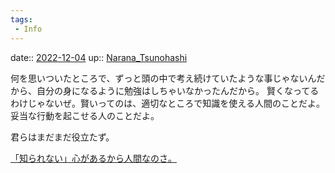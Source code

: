 ```yaml
---
tags:
 - Info
---
```


date:: [2022-12-04](/Daily_Note/2022-12-04.md)
up:: [Narana_Tsunohashi](../Bar/Novel/Nacaria/Narana_Tsunohashi.md)

何を思いついたところで、ずっと頭の中で考え続けていたような事じゃないんだから、自分の身になるように勉強はしちゃいなかったんだから。
賢くなってるわけじゃないぜ。賢いってのは、適切なところで知識を使える人間のことだよ。
妥当な行動を起こせる人のことだよ。

君らはまだまだ役立たず。

[「知られない」心があるから人間なのさ。](「知られない」心があるから人間なのさ。.md)